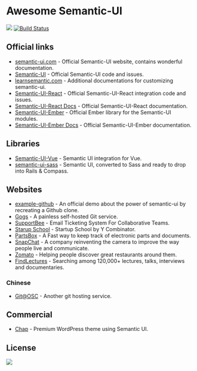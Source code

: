 # Awesome Semantic-UI

[![](https://cdn.rawgit.com/sindresorhus/awesome/master/media/badge.svg)](http://awesome.es)
[![Build Status](https://travis-ci.org/semantic-ui-forest/awesome-semantic-ui.svg?branch=master)](https://travis-ci.org/semantic-ui-forest/awesome-semantic-ui)

## Official links

- [semantic-ui.com](https://semantic-ui.com/) - Official Semantic-UI
  website, contains wonderful documentation.
- [Semantic-UI](https://github.com/Semantic-Org/Semantic-UI) -
  Official Semantic-UI code and issues.
- [learnsemantic.com](http://learnsemantic.com/) - Additional
  documentations for customizing semantic-ui.
- [Semantic-UI-React](https://github.com/Semantic-Org/Semantic-UI-React) -
  Official Semantic-UI-React integration code and issues.
- [Semantic-UI-React Docs](https://react.semantic-ui.com/) - Official
  Semantic-UI-React documentation.
- [Semantic-UI-Ember](https://github.com/Semantic-Org/Semantic-UI-Ember) -
  Official Ember library for the Semantic-UI modules.
- [Semantic-UI-Ember Docs](http://semantic-org.github.io/Semantic-UI-Ember) -
  Official Semantic-UI-Ember documentation.

## Libraries

- [Semantic-UI-Vue](https://github.com/Semantic-UI-Vue/Semantic-UI-Vue) -
  Semantic UI integration for Vue.
- [semantic-ui-sass](https://github.com/doabit/semantic-ui-sass) - Semantic UI,
  converted to Sass and ready to drop into Rails & Compass.

## Websites

- [example-github](https://github.com/Semantic-Org/example-github) -
  An official demo about the power of semantic-ui by recreating a
  Github clone.
- [Gogs](https://gogs.io/) - A painless self-hosted Git service.
- [SupportBee](https://supportbee.com/) - Email Ticketing System For
  Collaborative Teams.
- [Starup School](https://www.startupschool.org/) - Startup School by
  Y Combinator.
- [PartsBox](https://partsbox.io/) - A Fast way to keep track of
  electronic parts and documents.
- [SnapChat](http://snapchat.com/) - A company reinventing the camera
  to improve the way people live and communicate.
- [Zomato](https://www.zomato.com/) - Helping people discover great
  restaurants around them.
- [FindLectures](https://www.findlectures.com/) - Searching among
  120,000+ lectures, talks, interviews and documentaries.

### Chinese

- [Git@OSC](https://git.oschina.net/) - Another git hosting service.

## Commercial

- [Chap](https://chap.website/) - Premium WordPress theme using
  Semantic UI.

## License

[![](http://opentf.github.io/GuokrBadge/cc/gs/cc_by.flat.guokr.32.svg)](https://creativecommons.org/licenses/by/4.0/)
